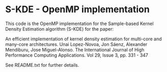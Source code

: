 # S-KDE - OpenMP implementation

This code is the OpenMP implementation for the Sample-based Kernel Density Estimation algorithm (S-KDE) for the paper:

An efficient implementation of kernel density estimation for multi-core and many-core architectures. Unai Lopez-Novoa, Jon Sáenz, Alexander Mendiburu, Jose Miguel-Alonso. The International Journal of High Performance Computing Applications. Vol 29, Issue 3, pp. 331 - 347

See README.txt for further details.
